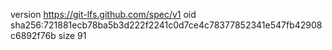 version https://git-lfs.github.com/spec/v1
oid sha256:721881ecb78ba5b3d222f2241c0d7ce4c78377852341e547fb42908c6892f76b
size 91
